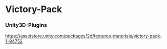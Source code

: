 # Victory-Pack
### Unity3D-Plugins
https://assetstore.unity.com/packages/2d/textures-materials/victory-pack-1-94753
